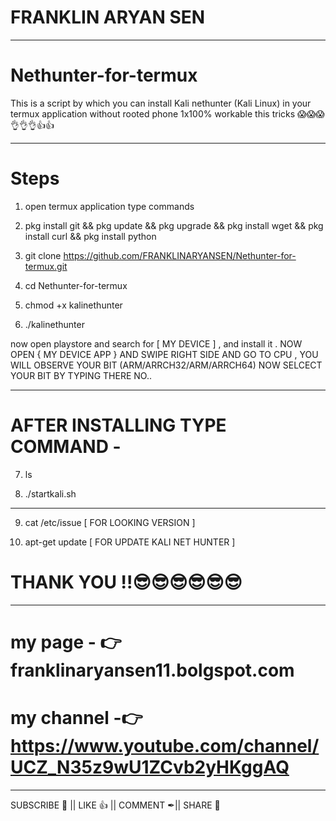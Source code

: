 #                              FRANKLIN ARYAN SEN 
___________________________________________________________________________________________________________________________________
# Nethunter-for-termux 



This is a script by which you can install Kali nethunter (Kali Linux) in your termux application without rooted phone 1x100% workable this tricks 😱😱😱👌👌👌👍👍

____________________________________________________________________________________________________________________________________
#  Steps  


1. open termux application type commands  

2. pkg install git && pkg update && pkg upgrade && pkg install wget && pkg install curl && pkg install python  

3. git clone https://github.com/FRANKLINARYANSEN/Nethunter-for-termux.git  

4. cd Nethunter-for-termux  

5. chmod +x kalinethunter  

6. ./kalinethunter   

now open playstore and search for [ MY DEVICE ] , and install it .
NOW OPEN { MY DEVICE APP } AND SWIPE RIGHT SIDE AND GO TO CPU , YOU WILL OBSERVE YOUR BIT (ARM/ARRCH32/ARM/ARRCH64)
NOW SELCECT YOUR BIT BY TYPING THERE NO..

___________________________________________________________________________________________________________________________________

#  AFTER INSTALLING TYPE COMMAND - 

7. ls

8. ./startkali.sh
____________________________________________________________________________________________________________________________________

9. cat /etc/issue                          [ FOR LOOKING VERSION ]

10. apt-get update                         [ FOR UPDATE KALI NET HUNTER ]



# THANK YOU !!😎😎😎😎😎😎
____________________________________________________________________________________________________________________________________
# my page - 👉franklinaryansen11.bolgspot.com

# my channel -👉 https://www.youtube.com/channel/UCZ_N35z9wU1ZCvb2yHKggAQ

____________________________________________________________________________________________________________________________________
SUBSCRIBE 🔴 ||  LIKE 👍 ||  COMMENT ✒||  SHARE 🏹
